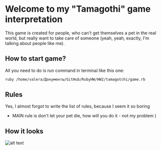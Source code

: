# **Welcome to my "Tamagothi" game interpretation**
This game is created for people, who can't get themselves a pet 
in the real world, but really want to take care of someone 
(yeah, yeah, exactly, I'm talking about people like me).
## How to start game?
All you need to do is run command in terminal like this one:
```bash
ruby /home/valera/Документы/GitHub/RubyHW/HW2/tamagotchi/game.rb
```
## Rules
Yes, I almost forgot to write the list of rules, because I seem it so boring
* MAIN rule is don't let your pet die, how will you do it - not my problem )

## How it looks
![alt text](https://i.ibb.co/NpYs5dn/2020-11-08-17-05-44.png)
